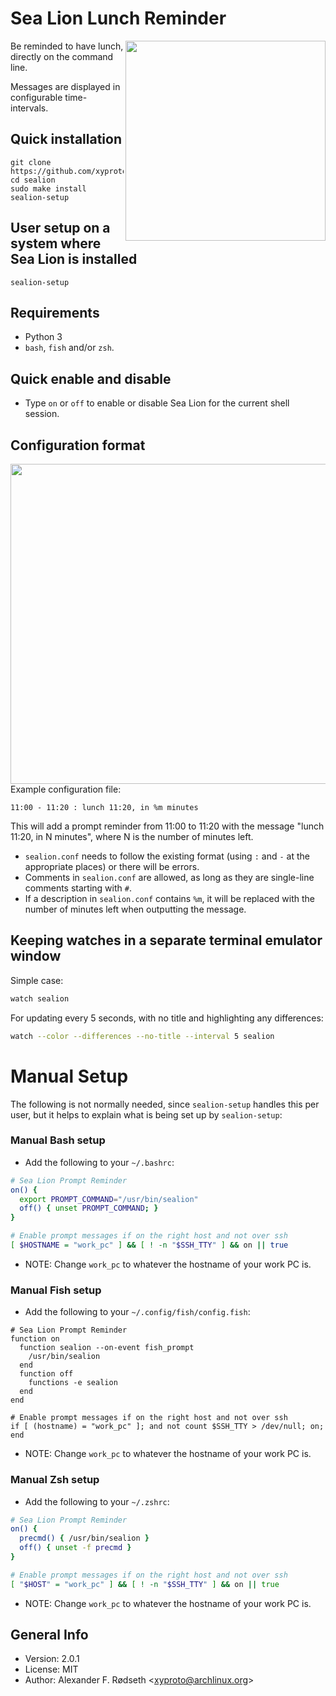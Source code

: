 # Sea Lion Lunch Reminder

<img src="img/sealion.jpg" width="320" align="right">

Be reminded to have lunch, directly on the command line.

Messages are displayed in configurable time-intervals.

## Quick installation

    git clone https://github.com/xyproto/sealion
    cd sealion
    sudo make install
    sealion-setup

## User setup on a system where Sea Lion is installed

    sealion-setup

## Requirements

* Python 3
* `bash`, `fish` and/or `zsh`.

## Quick enable and disable

* Type `on` or `off` to enable or disable Sea Lion for the current shell session.

## Configuration format

<img src="http://wondermark.com/c/2014-09-19-1062sea.png" width="512" align="right">

Example configuration file:

```
11:00 - 11:20 : lunch 11:20, in %m minutes
```

This will add a prompt reminder from 11:00 to 11:20 with the message "lunch 11:20, in N minutes", where N is the number of minutes left.

* `sealion.conf` needs to follow the existing format (using `:` and `-` at the appropriate places) or there will be errors.
* Comments in `sealion.conf` are allowed, as long as they are single-line comments starting with `#`.
* If a description in `sealion.conf` contains `%m`, it will be replaced with the number of minutes left when outputting the message.

## Keeping watches in a separate terminal emulator window

Simple case:

```sh
watch sealion
```

For updating every 5 seconds, with no title and highlighting any differences:

```sh
watch --color --differences --no-title --interval 5 sealion
```

# Manual Setup

The following is not normally needed, since `sealion-setup` handles this per user, but it helps to explain what is being set up by `sealion-setup`:

### Manual Bash setup

* Add the following to your `~/.bashrc`:

```bash
# Sea Lion Prompt Reminder
on() {
  export PROMPT_COMMAND="/usr/bin/sealion"
  off() { unset PROMPT_COMMAND; }
}

# Enable prompt messages if on the right host and not over ssh
[ $HOSTNAME = "work_pc" ] && [ ! -n "$SSH_TTY" ] && on || true
```

* NOTE: Change `work_pc` to whatever the hostname of your work PC is.

### Manual Fish setup

* Add the following to your `~/.config/fish/config.fish`:

```fish
# Sea Lion Prompt Reminder
function on
  function sealion --on-event fish_prompt
    /usr/bin/sealion
  end
  function off
    functions -e sealion
  end
end

# Enable prompt messages if on the right host and not over ssh
if [ (hostname) = "work_pc" ]; and not count $SSH_TTY > /dev/null; on; end
```

* NOTE: Change `work_pc` to whatever the hostname of your work PC is.

### Manual Zsh setup

* Add the following to your `~/.zshrc`:

```zsh
# Sea Lion Prompt Reminder
on() {
  precmd() { /usr/bin/sealion }
  off() { unset -f precmd }
}

# Enable prompt messages if on the right host and not over ssh
[ "$HOST" = "work_pc" ] && [ ! -n "$SSH_TTY" ] && on || true
```

* NOTE: Change `work_pc` to whatever the hostname of your work PC is.

## General Info

* Version: 2.0.1
* License: MIT
* Author: Alexander F. Rødseth &lt;xyproto@archlinux.org&gt;
